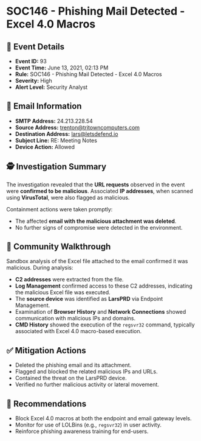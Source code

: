 # SOC146 - Phishing Mail Detected - Excel 4.0 Macros

## 📄 Event Details
- **Event ID:** 93  
- **Event Time:** June 13, 2021, 02:13 PM  
- **Rule:** SOC146 - Phishing Mail Detected - Excel 4.0 Macros  
- **Severity:** High  
- **Alert Level:** Security Analyst  

## 📧 Email Information
- **SMTP Address:** 24.213.228.54  
- **Source Address:** trenton@tritowncomputers.com  
- **Destination Address:** lars@letsdefend.io  
- **Subject Line:** RE: Meeting Notes  
- **Device Action:** Allowed  

## 🕵️ Investigation Summary
The investigation revealed that the **URL requests** observed in the event were **confirmed to be malicious**. Associated **IP addresses**, when scanned using **VirusTotal**, were also flagged as malicious.

Containment actions were taken promptly:
- The affected **email with the malicious attachment was deleted**.
- No further signs of compromise were detected in the environment.

## 🧪 Community Walkthrough
Sandbox analysis of the Excel file attached to the email confirmed it was malicious. During analysis:
- **C2 addresses** were extracted from the file.
- **Log Management** confirmed access to these C2 addresses, indicating the malicious Excel file was executed.
- The **source device** was identified as **LarsPRD** via Endpoint Management.
- Examination of **Browser History** and **Network Connections** showed communication with malicious IPs and domains.
- **CMD History** showed the execution of the `regsvr32` command, typically associated with Excel 4.0 macro-based execution.

## ✅ Mitigation Actions
- Deleted the phishing email and its attachment.
- Flagged and blocked the related malicious IPs and URLs.
- Contained the threat on the LarsPRD device.
- Verified no further malicious activity or lateral movement.

## 📌 Recommendations
- Block Excel 4.0 macros at both the endpoint and email gateway levels.
- Monitor for use of LOLBins (e.g., `regsvr32`) in user activity.
- Reinforce phishing awareness training for end-users.

